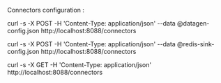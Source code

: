 Connectors configuration :

curl -s -X POST -H 'Content-Type: application/json' --data @datagen-config.json http://localhost:8088/connectors

curl -s -X POST -H 'Content-Type: application/json' --data @redis-sink-config.json http://localhost:8088/connectors

curl -s -X GET  -H 'Content-Type: application/json' http://localhost:8088/connectors
